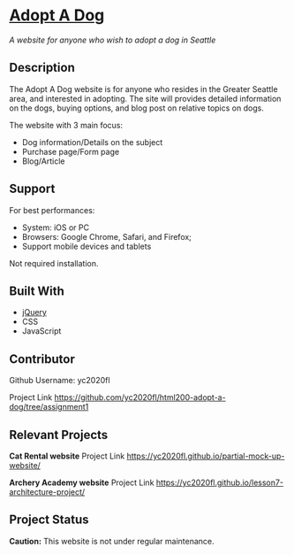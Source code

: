 


# [Adopt A Dog](https://yc2020fl.github.io/html200-adopt-a-dog/)
*A website for anyone who wish to adopt a dog in Seattle*






## Description
The Adopt A Dog website is for anyone who resides in the Greater Seattle area, and interested in adopting. The site will provides detailed information on the dogs, buying options, and blog post on relative topics on dogs.

The website with 3 main focus:
* Dog information/Details on the subject
* Purchase page/Form page
* Blog/Article

## Support
For best performances:
* System: iOS or PC
* Browsers: Google Chrome, Safari, and Firefox;
* Support mobile devices and tablets

Not required installation.

## Built With
* [jQuery](https://jquery.com/)
* CSS
* JavaScript

## Contributor
Github Username: yc2020fl

Project Link https://github.com/yc2020fl/html200-adopt-a-dog/tree/assignment1

## Relevant Projects
**Cat Rental website** Project Link https://yc2020fl.github.io/partial-mock-up-website/

**Archery Academy website** Project Link https://yc2020fl.github.io/lesson7-architecture-project/

## Project Status
**Caution:** This website is not under regular maintenance.
